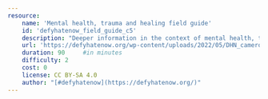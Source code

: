 ```yaml
---
resource:
    name: 'Mental health, trauma and healing field guide'
    id: 'defyhatenow_field_guide_c5'
    description: "Deeper information in the context of mental health, trauma and healing."
    url: 'https://defyhatenow.org/wp-content/uploads/2022/05/DHN_cameroon_field_guide_EN_2021_chapter5.pdf'
    duration: 90     #in minutes
    difficulty: 2
    cost: 0
    license: CC BY-SA 4.0
    author: "[#defyhatenow](https://defyhatenow.org/)"
---
```

